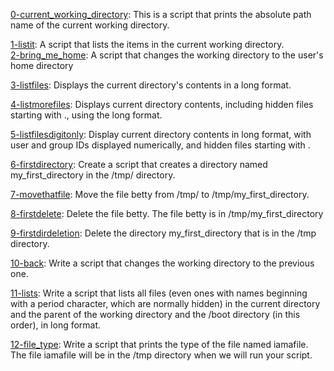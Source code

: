 [0-current_working_directory](0-current_working_directory): This is a script that prints the absolute path name of the current working directory.

[1-listit](1-listit): A script that lists the items in the current working directory.  
[2-bring_me_home](2-bring_me_home): A script that changes the working directory to the user's home directory

[3-listfiles](3-listfiles): Displays the current directory's contents in a long format.

[4-listmorefiles](4-listmorefiles): Displays current directory contents, including hidden files starting with ., using the long format.

[5-listfilesdigitonly](5-listfilesdigitonly): Display current directory contents in long format, with user and group IDs displayed numerically, and hidden files starting with .

[6-firstdirectory](6-firstdirectory): Create a script that creates a directory named my_first_directory in the /tmp/ directory.

[7-movethatfile](7-movethatfile): Move the file betty from /tmp/ to /tmp/my_first_directory.

[8-firstdelete](8-firstdelete): Delete the file betty. The file betty is in /tmp/my_first_directory

[9-firstdirdeletion](9-firstdirdeletion): Delete the directory my_first_directory that is in the /tmp directory.

[10-back](10-back): Write a script that changes the working directory to the previous one.

[11-lists](11-lists): Write a script that lists all files (even ones with names beginning with a period character, which are normally hidden) in the current directory and the parent of the working directory and the /boot directory (in this order), in long format.

[12-file_type](12-file_type): Write a script that prints the type of the file named iamafile. The file iamafile will be in the /tmp directory when we will run your script.